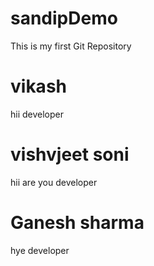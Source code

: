 # sandipDemo
This is my first Git Repository
# vikash
hii developer 

# vishvjeet soni
hii are you developer

# Ganesh sharma
hye developer 